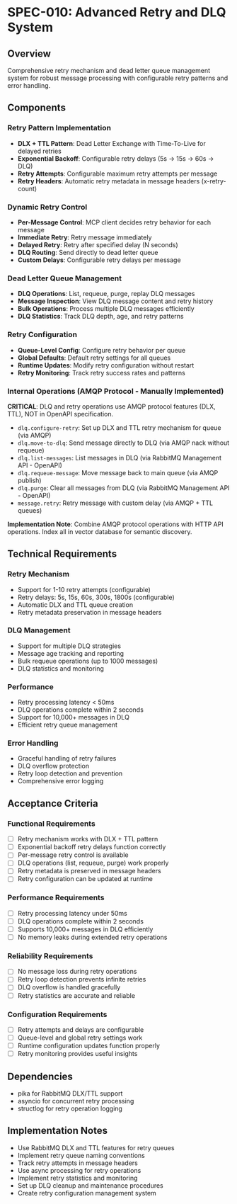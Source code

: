 # SPEC-010: Advanced Retry and DLQ System

## Overview
Comprehensive retry mechanism and dead letter queue management system for robust message processing with configurable retry patterns and error handling.

## Components

### Retry Pattern Implementation
- **DLX + TTL Pattern**: Dead Letter Exchange with Time-To-Live for delayed retries
- **Exponential Backoff**: Configurable retry delays (5s → 15s → 60s → DLQ)
- **Retry Attempts**: Configurable maximum retry attempts per message
- **Retry Headers**: Automatic retry metadata in message headers (x-retry-count)

### Dynamic Retry Control
- **Per-Message Control**: MCP client decides retry behavior for each message
- **Immediate Retry**: Retry message immediately
- **Delayed Retry**: Retry after specified delay (N seconds)
- **DLQ Routing**: Send directly to dead letter queue
- **Custom Delays**: Configurable retry delays per message

### Dead Letter Queue Management
- **DLQ Operations**: List, requeue, purge, replay DLQ messages
- **Message Inspection**: View DLQ message content and retry history
- **Bulk Operations**: Process multiple DLQ messages efficiently
- **DLQ Statistics**: Track DLQ depth, age, and retry patterns

### Retry Configuration
- **Queue-Level Config**: Configure retry behavior per queue
- **Global Defaults**: Default retry settings for all queues
- **Runtime Updates**: Modify retry configuration without restart
- **Retry Monitoring**: Track retry success rates and patterns

### Internal Operations (AMQP Protocol - Manually Implemented)
**CRITICAL**: DLQ and retry operations use AMQP protocol features (DLX, TTL), NOT in OpenAPI specification.

- `dlq.configure-retry`: Set up DLX and TTL retry mechanism for queue (via AMQP)
- `dlq.move-to-dlq`: Send message directly to DLQ (via AMQP nack without requeue)
- `dlq.list-messages`: List messages in DLQ (via RabbitMQ Management API - OpenAPI)
- `dlq.requeue-message`: Move message back to main queue (via AMQP publish)
- `dlq.purge`: Clear all messages from DLQ (via RabbitMQ Management API - OpenAPI)
- `message.retry`: Retry message with custom delay (via AMQP + TTL queues)

**Implementation Note**: Combine AMQP protocol operations with HTTP API operations. Index all in vector database for semantic discovery.

## Technical Requirements

### Retry Mechanism
- Support for 1-10 retry attempts (configurable)
- Retry delays: 5s, 15s, 60s, 300s, 1800s (configurable)
- Automatic DLX and TTL queue creation
- Retry metadata preservation in message headers

### DLQ Management
- Support for multiple DLQ strategies
- Message age tracking and reporting
- Bulk requeue operations (up to 1000 messages)
- DLQ statistics and monitoring

### Performance
- Retry processing latency < 50ms
- DLQ operations complete within 2 seconds
- Support for 10,000+ messages in DLQ
- Efficient retry queue management

### Error Handling
- Graceful handling of retry failures
- DLQ overflow protection
- Retry loop detection and prevention
- Comprehensive error logging

## Acceptance Criteria

### Functional Requirements
- [ ] Retry mechanism works with DLX + TTL pattern
- [ ] Exponential backoff retry delays function correctly
- [ ] Per-message retry control is available
- [ ] DLQ operations (list, requeue, purge) work properly
- [ ] Retry metadata is preserved in message headers
- [ ] Retry configuration can be updated at runtime

### Performance Requirements
- [ ] Retry processing latency under 50ms
- [ ] DLQ operations complete within 2 seconds
- [ ] Supports 10,000+ messages in DLQ efficiently
- [ ] No memory leaks during extended retry operations

### Reliability Requirements
- [ ] No message loss during retry operations
- [ ] Retry loop detection prevents infinite retries
- [ ] DLQ overflow is handled gracefully
- [ ] Retry statistics are accurate and reliable

### Configuration Requirements
- [ ] Retry attempts and delays are configurable
- [ ] Queue-level and global retry settings work
- [ ] Runtime configuration updates function properly
- [ ] Retry monitoring provides useful insights

## Dependencies
- pika for RabbitMQ DLX/TTL support
- asyncio for concurrent retry processing
- structlog for retry operation logging

## Implementation Notes
- Use RabbitMQ DLX and TTL features for retry queues
- Implement retry queue naming conventions
- Track retry attempts in message headers
- Use async processing for retry operations
- Implement retry statistics and monitoring
- Set up DLQ cleanup and maintenance procedures
- Create retry configuration management system